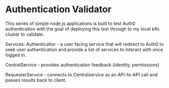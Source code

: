 # Authentication Validator
This series of simple node.js applications is built to test Auth0 authentication with the goal of deploying this test through to my local k8s cluster to validate.

Services:
Authenticatior - a user facing service that will redirect to Auth0 to seek user authentication and provide a list of services to interact with once logged in.

CentralService - provides authentication feedback (identity, permissions)

RequesterService - connects to Centralservice as an API-to-API call and passes results back to client.